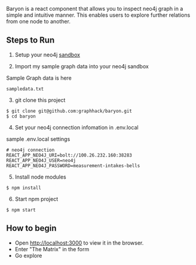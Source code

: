 Baryon is a react component that allows you to inspect neo4j graph in a simple and intuitive manner.
This enables users to explore further relations from one node to another.

## Steps to Run

1. Setup your neo4j [sandbox](https://neo4j.com/sandbox-v2/)

2. Import my sample graph data into your neo4j sandbox

Sample Graph data is here

```
sampledata.txt
```

3. git clone this project

```
$ git clone git@github.com:graphhack/baryon.git
$ cd baryon
```

4. Set your neo4j connection infomation in .env.local

sample .env.local settings

```
# neo4j connection
REACT_APP_NEO4J_URI=bolt://100.26.232.160:38283
REACT_APP_NEO4J_USER=neo4j
REACT_APP_NEO4J_PASSWORD=measurement-intakes-bells
```

5. Install node modules

```
$ npm install
```

6. Start npm project


```
$ npm start
```

## How to begin

* Open [http://localhost:3000](http://localhost:3000) to view it in the browser.
* Enter "The Matrix" in the form
* Go explore

